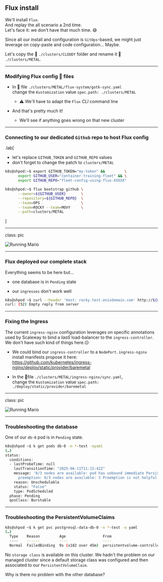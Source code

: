 
## Flux install

We'll install `Flux`.  
And replay the all scenario a 2nd time.   
Let's face it: we don't have that much time. 😅

Since all our install and configuration is `GitOps`-based, we might just leverage on copy-paste and code configuration…
Maybe.

Let's copy the 📂 `./clusters/CLOUDY` folder and rename it 📂 `./clusters/METAL`.

---

### Modifying Flux config 📄 files

- In 📄 file `./clusters/METAL/flux-system/gotk-sync.yaml`
  </br>change the `Kustomization` value `spec.path: ./clusters/METAL`
    - ⚠️ We'll have to adapt the `Flux` _CLI_ command line

- And that's pretty much it!
  - We'll see if anything goes wrong on that new cluster

---

### Connecting to our dedicated `Github` repo to host Flux config

.lab[

- let's replace `GITHUB_TOKEN` and `GITHUB_REPO` values
- don't forget to change the patch to `clusters/METAL`

```bash
k8s@shpod:~$ export GITHUB_TOKEN="my-token" &&         \
      export GITHUB_USER="container-training-fleet" && \
      export GITHUB_REPO="fleet-config-using-flux-XXXXX"

k8s@shpod:~$ flux bootstrap github \
      --owner=${GITHUB_USER}       \
      --repository=${GITHUB_REPO}  \
      --team=OPS                   \
      --team=ROCKY --team=MOVY     \
      --path=clusters/METAL
```
]

---

class: pic

![Running Mario](images/M6-running-Mario.gif)

---

### Flux deployed our complete stack

Everything seems to be here but…

- one database is in `Pending` state

- our `ingresses` don't work well

```bash
k8s@shpod ~$ curl --header 'Host: rocky.test.enixdomain.com' http://${myIngressControllerSvcIP}
curl: (52) Empty reply from server
```

---

### Fixing the Ingress

The current `ingress-nginx` configuration leverages on specific annotations used by Scaleway to bind a _IaaS_ load-balancer to the `ingress-controller`.  
We don't have such kind of things here.😕

- We could bind our `ingress-controller` to a `NodePort`.
`ingress-nginx` install manifests propose it here:
</br>https://github.com/kubernetes/ingress-nginx/deploy/static/provider/baremetal

- In the 📄file `./clusters/METAL/ingress-nginx/sync.yaml`,
  </br>change the `Kustomization` value `spec.path: ./deploy/static/provider/baremetal`

---

class: pic

![Running Mario](images/M6-running-Mario.gif)

---

### Troubleshooting the database

One of our `db-0` pod is in `Pending` state.

```bash
k8s@shpod ~$ k get pods db-0 -n *-test -oyaml
(…)
status:
  conditions:
  - lastProbeTime: null
    lastTransitionTime: "2025-06-11T11:15:42Z"
    message: '0/3 nodes are available: pod has unbound immediate PersistentVolumeClaims.
      preemption: 0/3 nodes are available: 3 Preemption is not helpful for scheduling.'
    reason: Unschedulable
    status: "False"
    type: PodScheduled
  phase: Pending
  qosClass: Burstable
```

---

### Troubleshooting the PersistentVolumeClaims

```bash
k8s@shpod ~$ k get pvc postgresql-data-db-0 -n *-test -o yaml
(…)
  Type    Reason         Age                 From                         Message
  ----    ------         ----                ----                         -------
  Normal  FailedBinding  9s (x182 over 45m)  persistentvolume-controller  no persistent volumes available for this claim and no storage class is set
```

No `storage class` is available on this cluster.
We hadn't the problem on our managed cluster since a default storage class was configured and then associated to our `PersistentVolumeClaim`.

Why is there no problem with the other database?

